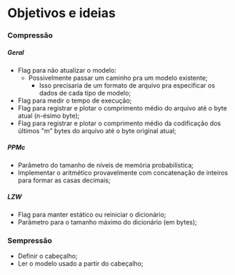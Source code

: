 # Objetivos e ideias

### Compressão

##### Geral
- Flag para não atualizar o modelo:
	- Possivelmente passar um caminho pra um modelo existente;
		- Isso precisaria de um formato de arquivo pra especificar os dados de cada tipo de modelo;
- Flag para medir o tempo de execução;
- Flag para	registrar e plotar o comprimento médio do arquivo até o byte atual (n-ésimo byte);
- Flag para	registrar e plotar o comprimento médio da codificação dos últimos "m" bytes do arquivo até o byte original atual;

##### PPMc
- Parâmetro do tamanho de níveis de memória probabilística;
- Implementar o aritmético provavelmente com concatenação de inteiros para formar as casas decimais;

##### LZW
- Flag para manter estático ou reiniciar o dicionário;
- Parâmetro para o tamanho máximo do dicionário (em bytes);

### Sempressão
- Definir o cabeçalho;
- Ler o modelo usado a partir do cabeçalho;
